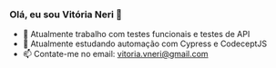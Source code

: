 ### Olá, eu sou Vitória Neri 👋

- 🔭 Atualmente trabalho com testes funcionais e testes de API 
- 🌱 Atualmente estudando automação com Cypress e CodeceptJS
- 📫 Contate-me no email: vitoria.vneri@gmail.com
